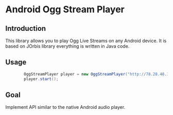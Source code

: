 Android Ogg Stream Player
=========================

## Introduction ##

This library allows you to play Ogg Live Streams on any Android device. It is based on JOrbis library everything is written in Java code.

## Usage ##

```java
        OggStreamPlayer player = new OggStreamPlayer("http://78.28.48.14:8000/stream.ogg");
        player.start();
```

## Goal ##

Implement API similar to the native Android audio player.
